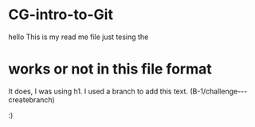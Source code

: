 # CG-intro-to-Git

hello
This is my read me file
just tesing the <h1> works or not in this file format </h1>

It does, I was using h1. I used a branch to add this text.
(B-1/challenge---createbranch)

:)